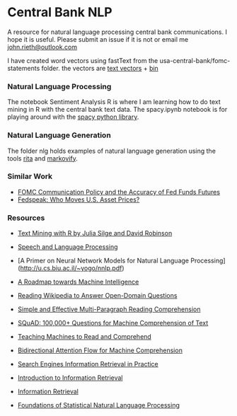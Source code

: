 # Central Bank NLP

A resource for natural language processing central bank communications. I hope it is useful. Please submit an issue if it is not or email me [john.rieth@outlook.com](john.rieth@outlook.com)

I have created word vectors using fastText from the usa-central-bank/fomc-statements folder. the vectors are  [text vectors](https://storage.googleapis.com/cbtext/fomc.vec) + [bin](https://storage.googleapis.com/cbtext/fomc.bin)


### Natural Language Processing

The notebook Sentiment Analysis R is where I am learning how to do text mining in R with the central bank text data. The spacy.ipynb notebook is for playing around with the [spacy python library](https://spacy.io/).

### Natural Language Generation

The folder nlg holds examples of natural language generation using the tools [rita](http://rednoise.org/rita/) and [markovify](https://github.com/jsvine/markovify).

### Similar Work

- [ FOMC Communication Policy and the Accuracy of Fed Funds Futures ](https://www.newyorkfed.org/research/staff_reports/sr491.html)
- [Fedspeak: Who Moves U.S. Asset Prices?](http://www.ijcb.org/journal/ijcb16q4a6.htm)

### Resources

- [Text Mining with R by Julia Silge and David Robinson](https://www.tidytextmining.com/tidytext.html)
- [Speech and Language Processing](https://web.stanford.edu/~jurafsky/slp3/)
- [A Primer on Neural Network Models for Natural Language Processing]
(http://u.cs.biu.ac.il/~yogo/nnlp.pdf)

- [ A Roadmap towards Machine Intelligence](https://arxiv.org/abs/1511.08130)
- [ Reading Wikipedia to Answer Open-Domain Questions](https://arxiv.org/abs/1704.00051)
- [ Simple and Effective Multi-Paragraph Reading Comprehension](https://arxiv.org/abs/1710.10723)
- [ SQuAD: 100,000+ Questions for Machine Comprehension of Text](https://arxiv.org/abs/1606.05250)
- [ Teaching Machines to Read and Comprehend](https://arxiv.org/abs/1506.03340)
- [ Bidirectional Attention Flow for Machine Comprehension](https://arxiv.org/abs/1611.01603)

- [Search Engines Information Retrieval in Practice](https://ciir.cs.umass.edu/irbook/)
- [Introduction to Information Retrieval](https://nlp.stanford.edu/IR-book/information-retrieval-book.html)
- [Information Retrieval](http://www.dcs.gla.ac.uk/Keith/Preface.html)
- [Foundations of Statistical Natural Language Processing](https://nlp.stanford.edu/fsnlp/)
